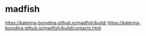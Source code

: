# madfish

https://katerina-borodina.github.io/madfish/build/
https://katerina-borodina.github.io/madfish/build/contacts.html
